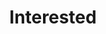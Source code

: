 ---
title: "Interested"
tagline: "I want to learn more about what I and the company does."
type: "core"
definitions:
    - title: "Constructive engagement with colleagues across the whole business."
      unsatisfactories:
          - example: "Keeps themselves to themselves, no active engagement with others."
      needs:
          - example: "Engages with others from time to time but with limited inter departmental co-operation."
      meets:
          - example: "Regularly engages positively with others in the business in all departments."
      exceeds:
          - example: "Always willing to engage positively with others in the business in all departments."
      exceptionals:
          - example: "Known for their positive engagement with others in the business in all departments."
    - title: "Positive contribution in meetings."
      unsatisfactories:
          - example: "Little or no contribution in meetings."
      needs:
          - example: "Positive in meetings relating to their core responsibilities but unlikely to express interest in other departments."
      meets:
          - example: "Positive contribution in team and company meetings."
      exceeds:
          - example: "Positive contributions in all meetings irrespective of the subject matter."
      exceptionals:
          - example: "Highly valued contributor in meetings – colleagues value their input and adopt their ideas."
    - title: "Keen learning attitude, takes learning opportunities outside their core role."
      unsatisfactories:
          - example: "Content with current level of knowledge and ability."
      needs:
          - example: "Is reluctant learner and only engaged with learning related to their own role."
      meets:
          - example: "Engaged with learning in their own role and more broadly in the business."
      exceeds:
          - example: "Keen to learn in all areas of the business."
      exceptionals:
          - example: "Proven track record of growth and learning in all areas of their role and more broadly in the whole business."
    - title: "Engaged with our industries – Dealership and Technology."
      unsatisfactories:
          - example: "No interest in understanding more about the dealership industry and IT technologies."
      needs:
          - example: "Limited interest in a broader understanding of the dealership industry and IT technologies."
      meets:
          - example: "Engaged with understanding more broadly about dealerships and IT technologies."
      exceeds:
          - example: "Keen to gain a broader understanding and regularly finds ways to engage with dealerships and IT technologies."
      exceptionals:
          - example: "Keenly aware in the dealership industry and IT technologies and always engaged in opportunities to further that knowledge."
---